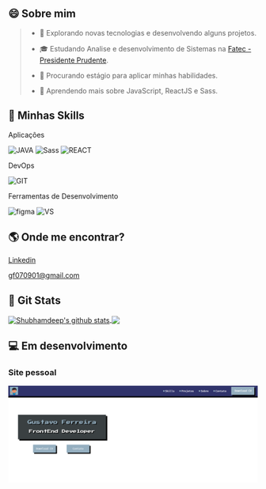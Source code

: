 ## 😄 Sobre mim


> + 🤔   Explorando novas tecnologias e desenvolvendo alguns projetos.
>
> + 🎓   Estudando Analise e desenvolvimento de Sistemas na <a href="http://fatecpp.edu.br">Fatec - Presidente Prudente</a>.
>
> + 💼   Procurando estágio para aplicar minhas habilidades.
>
> + 🌱   Aprendendo mais sobre JavaScript, ReactJS e Sass.


## 🚀  Minhas Skills

Aplicações

![JAVA](https://camo.githubusercontent.com/848defb760c0adff4362c04283f254f633ea8eff177c1640b209429d0e3d7627/68747470733a2f2f696d672e736869656c64732e696f2f62616467652f2d4a6176615363726970742d3333333333333f7374796c653d666c6174266c6f676f3d6a617661736372697074)
![Sass](https://camo.githubusercontent.com/500b304d1b321885bca0351e8469f88ed4e62eed3ca492e7d7508e1aa0fc2c0f/68747470733a2f2f696d672e736869656c64732e696f2f62616467652f2d534153532d3333333333333f7374796c653d666c6174266c6f676f3d53617373266c6f676f436f6c6f723d653337336631)
![REACT](https://camo.githubusercontent.com/b8f9baf34dfa59e5cf63be744777f8f01596535a4bcc1502df3cf39a71d41c23/68747470733a2f2f696d672e736869656c64732e696f2f62616467652f2d52656163742d3333333333333f7374796c653d666c6174266c6f676f3d7265616374)

DevOps

![GIT](https://camo.githubusercontent.com/544426317a6c6226b7f6b3367232378ea367aa5001a41da4f302a77f9959909f/68747470733a2f2f696d672e736869656c64732e696f2f62616467652f2d4769744875622d3333333333333f7374796c653d666c6174266c6f676f3d676974687562)

Ferramentas de Desenvolvimento

![figma](https://camo.githubusercontent.com/2f6623108744cbf8cb040279f861bf45e3c6b8245e81a2d805810e1ba5dcb80b/68747470733a2f2f696d672e736869656c64732e696f2f62616467652f2d4669676d612d3333333333333f7374796c653d666c6174266c6f676f3d6669676d61266c6f676f436f6c6f723d303037414343)
![VS](https://camo.githubusercontent.com/194ae9b0be9bfd4caedab16de320d3987f4c144112461590a206262d21eb769b/68747470733a2f2f696d672e736869656c64732e696f2f62616467652f2d56697375616c25323053747564696f253230436f64652d3333333333333f7374796c653d666c6174266c6f676f3d76697375616c2d73747564696f2d636f6465266c6f676f436f6c6f723d303037414343)

## 🌎 Onde me encontrar?

<a href="https://www.linkedin.com/in/gustavo-ferreira-679719200/">Linkedin</a>

<a href="https://mail.google.com/mail/u/0/#inbox">gf070901@gmail.com</a>


## 👾 Git Stats

  <a href="https://github.com/gustaferreira">
 <img align="center" src="https://github-readme-stats.vercel.app/api?username=gustaferreira&show_icons=true&theme=dark&line_height=27" alt="Shubhamdeep's github stats"/>
</a>


  <a href="https://github.com/gustaferreira">
  <img align="center" src="https://github-readme-stats.vercel.app/api/top-langs/?username=gustaferreira&theme=dark&hide_langs_below=1" />
</a>




## 💻 Em desenvolvimento

### Site pessoal

<a href="https://gustaferreira.github.io/meu-site-pessoal/"><img src="Capturar.PNG"></a>
